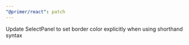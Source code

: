 ```yaml
---
"@primer/react": patch
---
```


Update SelectPanel to set border color explicitly when  using shorthand syntax
